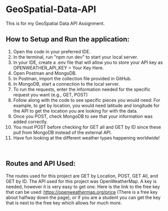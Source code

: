 # GeoSpatial-Data-API
This is for my GeoSpatial Data API Assignment.
<br>

## How to Setup and Run the application:
1. Open the code in your preferred IDE.
2. In the terminal, run "npm run dev" to start your local server.
3. In your IDE, create a .env file that will allow you to store your API key as OPENWEATHER_API_KEY = Your Key Here.
4. Open Postman and MongoDB.
5. In Postman, import the collection file provided in GitHub.
6. In MongoDB, start a connection to the local server.
7. To run the requests, enter the information needed for the specific request you want (e.g., GET, POST)
8. Follow along with the code to see specific pieces you would need: For example, to get by location, you would need latitude and longitude for the API to get the location you are looking for with the data.
9. Once you POST, check MongoDB to see that your information was added correctly.
10. You must POST before checking for GET all and GET by ID since these pull from MongoDB instead of the external API.
11. Have fun looking at the different weather types happening worldwide!
<br>

## Routes and API Used:
The routes used for this project are GET by Location, POST, GET All, and GET by ID. The API used for this project was OpenWeatherMap. A key is needed, however it is very easy to get one. Here is the link to the free key that can be used: https://openweathermap.org/price (There is a free key about halfway down the page), or if you are a student you can get the key that is next to the free key which allows for much more.
